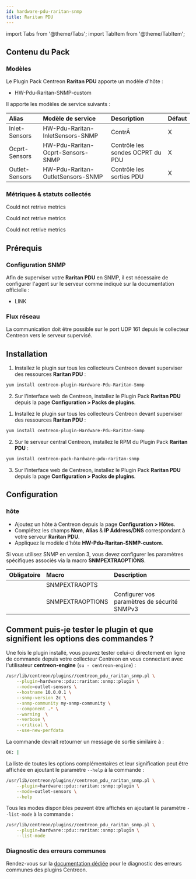 ```yaml
---
id: hardware-pdu-raritan-snmp
title: Raritan PDU
---
```

import Tabs from '@theme/Tabs';
import TabItem from '@theme/TabItem';


## Contenu du Pack

### Modèles

Le Plugin Pack Centreon **Raritan PDU** apporte un modèle d'hôte :

* HW-Pdu-Raritan-SNMP-custom

Il apporte les modèles de service suivants :

| Alias          | Modèle de service                 | Description                      | Défaut |
|:---------------|:----------------------------------|:---------------------------------|:-------|
| Inlet-Sensors  | HW-Pdu-Raritan-InletSensors-SNMP  | ContrÃ                           | X      |
| Ocprt-Sensors  | HW-Pdu-Raritan-Ocprt-Sensors-SNMP | Contrôle les sondes OCPRT du PDU | X      |
| Outlet-Sensors | HW-Pdu-Raritan-OutletSensors-SNMP | Contrôle les sorties PDU         | X      |

### Métriques & statuts collectés

<Tabs groupId="sync">
<TabItem value="Inlet-Sensors" label="Inlet-Sensors">

Could not retrive metrics

</TabItem>
<TabItem value="Ocprt-Sensors" label="Ocprt-Sensors">

Could not retrive metrics

</TabItem>
<TabItem value="Outlet-Sensors" label="Outlet-Sensors">

Could not retrive metrics

</TabItem>
</Tabs>

## Prérequis

### Configuration SNMP

Afin de superviser votre **Raritan PDU** en SNMP,  il est nécessaire de configurer l'agent sur le serveur comme indiqué sur la documentation officielle :
* LINK

### Flux réseau

La communication doit être possible sur le port UDP 161 depuis le collecteur
Centreon vers le serveur supervisé.

## Installation

<Tabs groupId="sync">
<TabItem value="Online License" label="Online License">

1. Installez le plugin sur tous les collecteurs Centreon devant superviser des ressources **Raritan PDU** :

```bash
yum install centreon-plugin-Hardware-Pdu-Raritan-Snmp
```

2. Sur l'interface web de Centreon, installez le Plugin Pack **Raritan PDU** depuis la page **Configuration > Packs de plugins**.

</TabItem>
<TabItem value="Offline License" label="Offline License">

1. Installez le plugin sur tous les collecteurs Centreon devant superviser des ressources **Raritan PDU** :

```bash
yum install centreon-plugin-Hardware-Pdu-Raritan-Snmp
```

2. Sur le serveur central Centreon, installez le RPM du Plugin Pack **Raritan PDU** :

```bash
yum install centreon-pack-hardware-pdu-raritan-snmp
```

3. Sur l'interface web de Centreon, installez le Plugin Pack **Raritan PDU** depuis la page **Configuration > Packs de plugins**.

</TabItem>
</Tabs>

## Configuration

### hôte

* Ajoutez un hôte à Centreon depuis la page **Configuration > Hôtes**.
* Complétez les champs **Nom**, **Alias** & **IP Address/DNS** correspondant à votre serveur **Raritan PDU**.
* Appliquez le modèle d'hôte **HW-Pdu-Raritan-SNMP-custom**.

Si vous utilisez SNMP en version 3, vous devez configurer les paramètres
spécifiques associés via la macro **SNMPEXTRAOPTIONS**.

| Obligatoire | Macro            | Description                                  |
|:------------|:-----------------|:---------------------------------------------|
|             | SNMPEXTRAOPTS    |                                              |
|             | SNMPEXTRAOPTIONS | Configurer vos paramètres de sécurité SNMPv3 |

## Comment puis-je tester le plugin et que signifient les options des commandes ?

Une fois le plugin installé, vous pouvez tester celui-ci directement en ligne
de commande depuis votre collecteur Centreon en vous connectant avec
l'utilisateur **centreon-engine** (`su - centreon-engine`) :

```bash
/usr/lib/centreon/plugins//centreon_pdu_raritan_snmp.pl \
    --plugin=hardware::pdu::raritan::snmp::plugin \
    --mode=outlet-sensors \
    --hostname 10.0.0.1 \
    --snmp-version 2c \
    --snmp-community my-snmp-community \
    --component .* \
    --warning  \
    --verbose \
    --critical \
    --use-new-perfdata
```

La commande devrait retourner un message de sortie similaire à :

```bash
OK: | 
```

La liste de toutes les options complémentaires et leur signification peut être
affichée en ajoutant le paramètre `--help` à la commande :

```bash
/usr/lib/centreon/plugins//centreon_pdu_raritan_snmp.pl \
    --plugin=hardware::pdu::raritan::snmp::plugin \
    --mode=outlet-sensors \
    --help
```

Tous les modes disponibles peuvent être affichés en ajoutant le paramètre
`--list-mode` à la commande :

```bash
/usr/lib/centreon/plugins//centreon_pdu_raritan_snmp.pl \
    --plugin=hardware::pdu::raritan::snmp::plugin \
    --list-mode
```

### Diagnostic des erreurs communes

Rendez-vous sur la [documentation dédiée](../getting-started/how-to-guides/troubleshooting-plugins.md)
pour le diagnostic des erreurs communes des plugins Centreon.